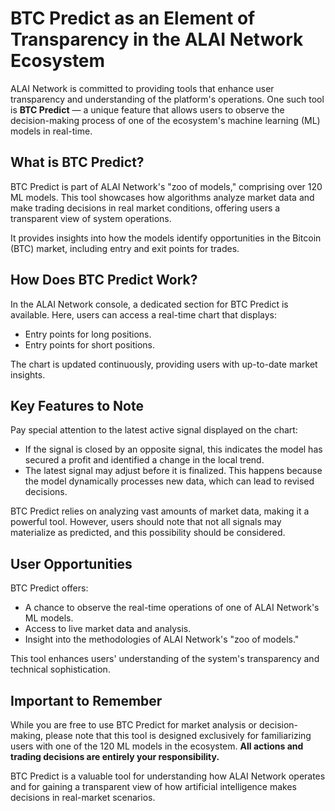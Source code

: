 
# BTC Predict as an Element of Transparency in the ALAI Network Ecosystem

ALAI Network is committed to providing tools that enhance user transparency and understanding of the platform's operations. One such tool is **BTC Predict** — a unique feature that allows users to observe the decision-making process of one of the ecosystem's machine learning (ML) models in real-time.

## What is BTC Predict?
BTC Predict is part of ALAI Network's "zoo of models," comprising over 120 ML models. This tool showcases how algorithms analyze market data and make trading decisions in real market conditions, offering users a transparent view of system operations.

It provides insights into how the models identify opportunities in the Bitcoin (BTC) market, including entry and exit points for trades.

## How Does BTC Predict Work?
In the ALAI Network console, a dedicated section for BTC Predict is available. Here, users can access a real-time chart that displays:
- Entry points for long positions.
- Entry points for short positions.

The chart is updated continuously, providing users with up-to-date market insights.

## Key Features to Note
Pay special attention to the latest active signal displayed on the chart:
- If the signal is closed by an opposite signal, this indicates the model has secured a profit and identified a change in the local trend.
- The latest signal may adjust before it is finalized. This happens because the model dynamically processes new data, which can lead to revised decisions.

BTC Predict relies on analyzing vast amounts of market data, making it a powerful tool. However, users should note that not all signals may materialize as predicted, and this possibility should be considered.

## User Opportunities
BTC Predict offers:
- A chance to observe the real-time operations of one of ALAI Network's ML models.
- Access to live market data and analysis.
- Insight into the methodologies of ALAI Network's "zoo of models."

This tool enhances users' understanding of the system's transparency and technical sophistication.

## Important to Remember
While you are free to use BTC Predict for market analysis or decision-making, please note that this tool is designed exclusively for familiarizing users with one of the 120 ML models in the ecosystem.
**All actions and trading decisions are entirely your responsibility.**

BTC Predict is a valuable tool for understanding how ALAI Network operates and for gaining a transparent view of how artificial intelligence makes decisions in real-market scenarios.
